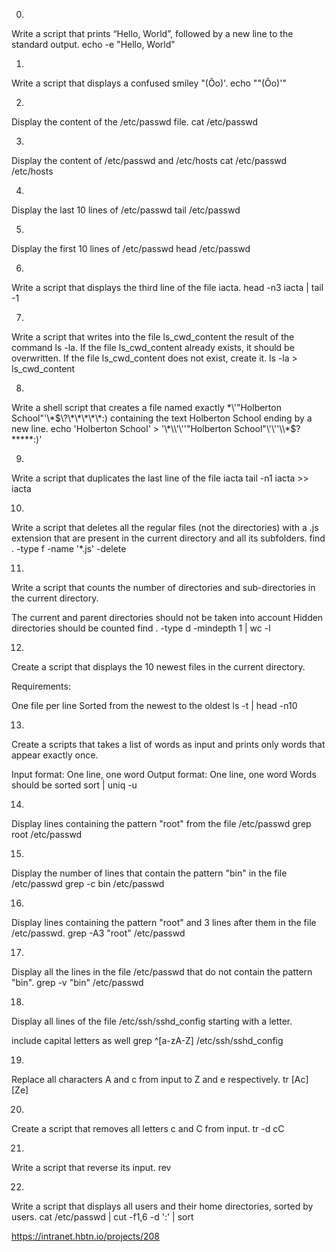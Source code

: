0. 
Write a script that prints “Hello, World”, followed by a new line to the standard output.
echo -e "Hello, World"

1.
Write a script that displays a confused smiley "(Ôo)'.
echo "\"(Ôo)'"

2.
Display the content of the /etc/passwd file.
cat /etc/passwd

3.
Display the content of /etc/passwd and /etc/hosts
cat /etc/passwd /etc/hosts

4.
Display the last 10 lines of /etc/passwd
tail /etc/passwd

5.
Display the first 10 lines of /etc/passwd
head /etc/passwd

6.
Write a script that displays the third line of the file iacta.
head -n3 iacta | tail -1

7.
Write a script that writes into the file ls_cwd_content the result of the command ls -la. If the file ls_cwd_content already exists, it should be overwritten. If the file ls_cwd_content does not exist, create it.
ls -la > ls_cwd_content

8.
Write a shell script that creates a file named exactly \*\\'"Holberton School"\'\\*$\?\*\*\*\*\*:) containing the text Holberton School ending by a new line.
echo 'Holberton School' > '\*\\'\''"Holberton School"\'\''\\*$\?\*\*\*\*\*:)'

9.
Write a script that duplicates the last line of the file iacta
tail -n1 iacta >> iacta

10.
Write a script that deletes all the regular files (not the directories) with a .js extension that are present in the current directory and all its subfolders.
find . -type f -name '*.js' -delete

11.
Write a script that counts the number of directories and sub-directories in the current directory.

The current and parent directories should not be taken into account
Hidden directories should be counted
find . -type d -mindepth 1 | wc -l

12.
Create a script that displays the 10 newest files in the current directory.

Requirements:

One file per line
Sorted from the newest to the oldest
ls -t | head -n10

13.
Create a scripts that takes a list of words as input and prints only words that appear exactly once.

Input format: One line, one word
Output format: One line, one word
Words should be sorted
sort | uniq -u

14.
Display lines containing the pattern "root" from the file /etc/passwd
grep root /etc/passwd

15.
Display the number of lines that contain the pattern "bin" in the file /etc/passwd
grep -c bin /etc/passwd

16.
Display lines containing the pattern "root" and 3 lines after them in the file /etc/passwd.
grep -A3 "root" /etc/passwd

17.
Display all the lines in the file /etc/passwd that do not contain the pattern "bin".
grep -v "bin" /etc/passwd

18.
Display all lines of the file /etc/ssh/sshd_config starting with a letter.

include capital letters as well
grep ^[a-zA-Z] /etc/ssh/sshd_config

19.
Replace all characters A and c from input to Z and e respectively.
tr [Ac] [Ze]

20.
Create a script that removes all letters c and C from input.
tr -d cC

21.
Write a script that reverse its input.
rev

22.
Write a script that displays all users and their home directories, sorted by users.
cat /etc/passwd | cut -f1,6 -d ':' | sort

https://intranet.hbtn.io/projects/208

